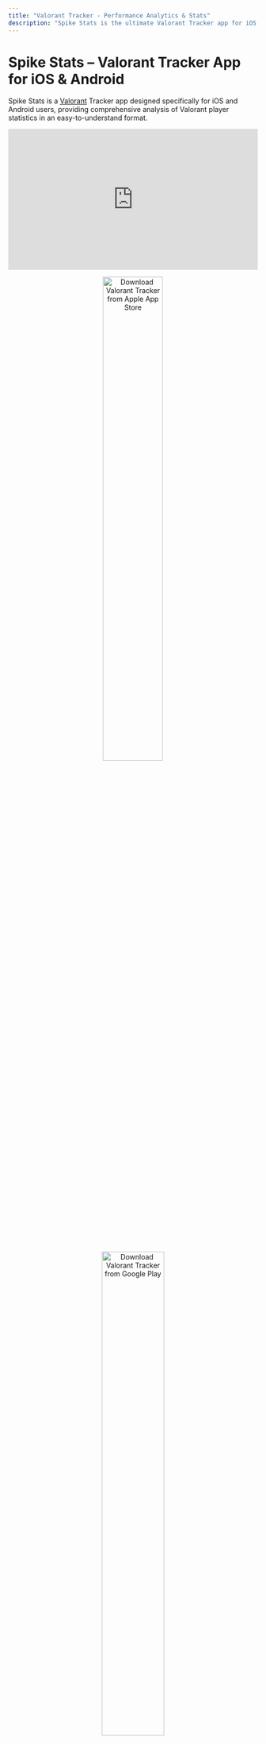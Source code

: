 ```yaml
---
title: "Valorant Tracker - Performance Analytics & Stats"
description: "Spike Stats is the ultimate Valorant Tracker app for iOS & Android. Analyze detailed Valorant stats, match history, agent & weapon data, and more to elevate your gameplay."
---
```


# Spike Stats – Valorant Tracker App for iOS & Android

Spike Stats is a <a href="https://playvalorant.com/" target="_blank">Valorant</a> Tracker app designed specifically for iOS and Android users, providing comprehensive analysis of Valorant player statistics in an easy-to-understand format.

<div style="position: relative; padding-bottom: 56.25%; height: 0; overflow: hidden; max-width: 100%; margin: 0 auto;">
  <iframe src="https://www.youtube.com/embed/Etn5PCcr2yE"
    style="position: absolute; top: 0; left: 0; width: 100%; height: 100%;"
    frameborder="0" allow="accelerometer; autoplay; clipboard-write; encrypted-media; gyroscope; picture-in-picture"
    allowfullscreen title="Detailed Valorant Match Analysis – Spike Stats Valorant Tracker">
  </iframe>
</div>

<p align="center"><a href="https://apps.apple.com/us/app/spike-stats-for-valorant/id1541123839" target="_blank"><img src="images/apple_app_store_badge.png" alt="Download Valorant Tracker from Apple App Store" width="49%" height="50%"/></a>
</p><p align="center"><a href="https://play.google.com/store/apps/details?id=crocusgames.com.spikestats" target="_blank"><img src="images/google-play-badge.png" alt="Download Valorant Tracker from Google Play" width="50%" height="50%"/></a></p>

## Valorant Performance Tracking with Graphs

Spike Stats helps Valorant players track their profile, match history, and game statistics. Leveraging official Valorant API data, Spike Stats provides insightful metrics, averages, and trends displayed as intuitive graphs to enhance your gameplay. [Explore your Match History & Performance Graphs →](/features/match-history)

<p>
  <a href="/screenshots/valorant-tracker-graph-kast.png" target="_blank">
    <picture>
        <source srcset="/screenshots/valorant-tracker-graph-kast.webp" type="image/webp">
        <img
          src="/screenshots/valorant-tracker-graph-kast.png"
          alt="Valorant Tracker Performance Graph 1"
          width="822"
          height="1647"
          style="width: 49%; height: auto;"
          loading="lazy"
          decoding="async">
      </picture>
  </a>
  <a href="/screenshots/spike-stats-graph-stat-options.png" target="_blank">
    <picture>
      <source srcset="/screenshots/spike-stats-graph-stat-options.webp" type="image/webp">
      <img
        src="/screenshots/spike-stats-graph-stat-options.png"
        alt="Valorant Tracker Performance Graph 2"
        width="822"
        height="1647"
        style="width: 49%; height: auto;"
        loading="lazy"
        decoding="async">
    </picture>
  </a>
</p>

## Detailed Valorant Match Analysis

Spike Stats gives you detailed analytics for every Valorant match you complete, including map details, medals earned, comprehensive KDA breakdowns, kills per weapon type, KAST percentages, round-by-round insights, and more, empowering you to understand and improve your gameplay. [Dive into your Match Details & Round Analysis →](/features/match-analysis)

<p>
  <a href="/screenshots/valorant-tracker-match-details-medals-kda.png" target="_blank">
    <picture>
        <source srcset="/screenshots/valorant-tracker-match-details-medals-kda.webp" type="image/webp">
        <img
          src="/screenshots/valorant-tracker-match-details-medals-kda.png"
          alt="Valorant Tracker Match Details"
          width="822"
          height="1647"
          style="width: 49%; height: auto;"
          loading="lazy"
          decoding="async">
      </picture>
  </a>
  <a href="/screenshots/valorant-tracker-all-player-basic-stats.png" target="_blank">
    <picture>
      <source srcset="/screenshots/valorant-tracker-all-player-basic-stats.webp" type="image/webp">
      <img
        src="/screenshots/valorant-tracker-all-player-basic-stats.png"
        alt="Detailed Match Analysis Valorant Tracker"
        width="822"
        height="1647"
        style="width: 49%; height: auto;"
        loading="lazy"
        decoding="async">
    </picture>
  </a>
</p>

## Valorant Coach – Your AI-Powered Valorant Assistant

Review your Valorant matches using Spike Stats' personalized Valorant Coach. Get custom gameplay recommendations, analyze your stats deeply, and elevate your skills effectively. [Get personalized insights from the AI Valorant Coach →](/features/valorant-coach)

<p>
  <a href="/screenshots/spike-stats-valorant-coach-standalone-1.png" target="_blank">
    <picture>
        <source srcset="/screenshots/spike-stats-valorant-coach-standalone-1.webp" type="image/webp">
        <img
          src="/screenshots/spike-stats-valorant-coach-standalone-1.png"
          alt="Valorant Coach AI Analysis"
          width="822"
          height="1647"
          style="width: 49%; height: auto;"
          loading="lazy"
          decoding="async">
      </picture>
  </a>
  <a href="/screenshots/spike-stats-valorant-coach-standalone-2.png" target="_blank">
    <picture>
      <source srcset="/screenshots/spike-stats-valorant-coach-standalone-2.webp" type="image/webp">
      <img
        src="/screenshots/spike-stats-valorant-coach-standalone-2.png"
        alt="AI Valorant Coach Tips"
        width="822"
        height="1647"
        style="width: 49%; height: auto;"
        loading="lazy"
        decoding="async">
    </picture>
  </a>
</p>

## Detailed Agent & Weapon Stats

Spike Stats tracks your performance for every Valorant agent, displaying key metrics like win rate and KDA. Easily sort and filter agent stats by role. Additionally, the app records accuracy and effectiveness for all Valorant weapons, including kills, kills per round, damage per round, and shot accuracy, sortable and filterable by weapon type. [View your Agent & Weapon Stats →](/features/agent-weapon-stats)

<p>
  <a href="/screenshots/valorant-tracker-agent-stats.png" target="_blank">
    <picture>
        <source srcset="/screenshots/valorant-tracker-agent-stats.webp" type="image/webp">
        <img
          src="/screenshots/valorant-tracker-agent-stats.png"
          alt="Valorant Agent Stats Tracker"
          width="822"
          height="1647"
          style="width: 49%; height: auto;"
          loading="lazy"
          decoding="async">
      </picture>
  </a>
  <a href="/screenshots/valorant-tracker-weapon-stats.png" target="_blank">
    <picture>
      <source srcset="/screenshots/valorant-tracker-weapon-stats.webp" type="image/webp">
      <img
        src="/screenshots/valorant-tracker-weapon-stats.png"
        alt="Weapon Stats Valorant Tracker"
        width="822"
        height="1647"
        style="width: 49%; height: auto;"
        loading="lazy"
        decoding="async">
    </picture>
  </a>
</p>

## Valorant Overview & Leaderboards

Get a quick summary of your recent matches, overall win rates by mode and map, attacker/defender performance, and essential statistics like KDA and KAST. Spike Stats also features comprehensive leaderboards to compare your performance across various Valorant metrics. [Track your Valorant Overview & Leaderboards →](/features/account-overview-leaderboard)

<p>
  <a href="/screenshots/spike-stats-account-overview.png" target="_blank">
    <picture>
        <source srcset="/screenshots/spike-stats-account-overview.webp" type="image/webp">
        <img
          src="/screenshots/spike-stats-account-overview.png"
          alt="Valorant Tracker Overview"
          width="822"
          height="1647"
          style="width: 49%; height: auto;"
          loading="lazy"
          decoding="async">
      </picture>
  </a>
  <a href="/screenshots/valorant-tracker-official-leaderboard.png" target="_blank">
    <picture>
      <source srcset="/screenshots/valorant-tracker-official-leaderboard.webp" type="image/webp">
      <img
        src="/screenshots/valorant-tracker-official-leaderboard.png"
        alt="Valorant Tracker Leaderboard"
        width="822"
        height="1647"
        style="width: 49%; height: auto;"
        loading="lazy"
        decoding="async">
    </picture>
  </a>
</p>

## Player Search & Multi-language Support

Search any Valorant player's stats quickly using their game name and tagline. [Look up Valorant players and track their stats →](/features/player-search)

Spike Stats makes Valorant tracking easy for players worldwide with full localization in 11 languages, including English, German, Spanish, French, Portuguese, Turkish, Thai, Vietnamese, Japanese, Korean, and Traditional Chinese.

<p>
  <a href="/screenshots/valorant-tracker-player-search.png" target="_blank">
    <picture>
        <source srcset="/screenshots/valorant-tracker-player-search.webp" type="image/webp">
        <img
          src="/screenshots/valorant-tracker-player-search.png"
          alt="Player Search Feature Valorant Tracker"
          width="822"
          height="1647"
          style="width: 49%; height: auto;"
          loading="lazy"
          decoding="async">
      </picture>
  </a>
  <a href="/screenshots/spike-stats-settings.png" target="_blank">
    <picture>
      <source srcset="/screenshots/spike-stats-settings.webp" type="image/webp">
      <img
        src="/screenshots/spike-stats-settings.png"
        alt="Valorant Tracker Multilanguage Support"
        width="822"
        height="1647"
        style="width: 49%; height: auto;"
        loading="lazy"
        decoding="async">
    </picture>
  </a>
</p>

## Multi-Platform Valorant Tracker

Spike Stats is available for download on both the Apple App Store and Google Play, making it the ideal Valorant Tracker app for both iOS and Android gamers.

## Is Spike Stats Safe?

Spike Stats uses <a href="https://support-developer.riotgames.com/hc/en-us/articles/22801670382739-RSO-Riot-Sign-On" target="_blank">Riot Sign on (RSO)</a>, Riot Games’ official authentication method. It exclusively accesses data via the official <a href="https://www.riotgames.com/en/DevRel/valorant-api-launch" target="_blank">Valorant API</a>, ensuring your information remains secure and confidential.

## Download Spike Stats – The Best Valorant Tracker

<ul>
  <li>
    <a href="https://apps.apple.com/us/app/spike-stats-for-valorant/id1541123839" target="_blank">Download Spike Stats – Valorant Tracker for iOS
</a>
  </li>
  <li>
    <a href="https://play.google.com/store/apps/details?id=crocusgames.com.spikestats" target="_blank">Download Spike Stats – Valorant Tracker for Android</a>
  </li>
</ul>

## About Us

We specialize in developing high-quality companion apps designed to enrich gaming experiences for popular games like Destiny 2 and Valorant. Our apps have collectively reached thousands of dedicated gamers worldwide.

#### Our Other Apps

<ul>
  <li>
    The Vault: Item Manager –
    <a href="https://apps.apple.com/us/app/vault-manager-for-destiny-2/id1330143510" target="_blank">iOS</a> /
    <a href="https://play.google.com/store/apps/details?id=com.crocusgames.destinyinventorymanager&hl=en" target="_blank">Android</a>
  </li>
  <li>
    Xur Alert –
    <a href="https://apps.apple.com/us/app/where-is-xur-for-destiny-2/id955286784" target="_blank">iOS</a> /
    <a href="https://play.google.com/store/apps/details?id=com.crocusgames.whereisxur&hl=en" target="_blank">Android</a>
  </li>
</ul>

#### Contact Us
<ul>
  <li><a href="https://discord.gg/UEcuWArhny" target="_blank">Join Official Spike Stats Discord Server</a></li>
  <li><a href="https://twitter.com/SpikeStats" target="_blank">Follow on X</a></li>
  <li><a href="mailto:crocusgames@gmail.com" target="_blank">Send an E-mail</a></li>
</ul>

### Legal

Spike Stats isn't endorsed by Riot Games and doesn't reflect the views or opinions of Riot Games or anyone officially involved in producing or managing Riot Games properties. Riot Games, and all associated properties are trademarks or registered trademarks of Riot Games, Inc.
